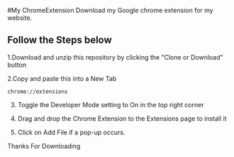 #My ChromeExtension
Download my Google chrome extension for my website.

## Follow the Steps below
1.Download and unzip this repository by clicking the "Clone or Download" button

2.Copy and paste this into a New Tab
    
    chrome://extensions  

3. Toggle the Developer Mode setting to On in the top right corner

4. Drag and drop the Chrome Extension to the Extensions page to install it

5. Click on Add File if a pop-up occurs.

Thanks For Downloading
